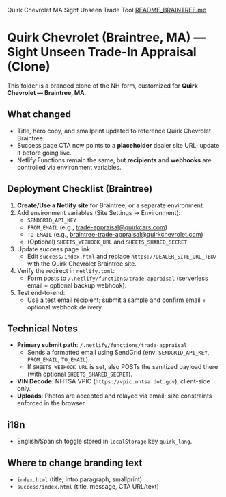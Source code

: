 Quirk Chevrolet MA Sight Unseen Trade Tool
[README_BRAINTREE.md](https://github.com/user-attachments/files/22100723/README_BRAINTREE.md)
# Quirk Chevrolet (Braintree, MA) — Sight Unseen Trade-In Appraisal (Clone)

This folder is a branded clone of the NH form, customized for **Quirk Chevrolet — Braintree, MA**.

## What changed
- Title, hero copy, and smallprint updated to reference Quirk Chevrolet Braintree.
- Success page CTA now points to a **placeholder** dealer site URL; update it before going live.
- Netlify Functions remain the same, but **recipients** and **webhooks** are controlled via environment variables.

## Deployment Checklist (Braintree)
1. **Create/Use a Netlify site** for Braintree, or a separate environment.
2. Add environment variables (Site Settings → Environment):
   - `SENDGRID_API_KEY`
   - `FROM_EMAIL` (e.g., trade-appraisal@quirkcars.com)
   - `TO_EMAIL` (e.g., braintree-trade-appraisal@quirkchevrolet.com)
   - (Optional) `SHEETS_WEBHOOK_URL` and `SHEETS_SHARED_SECRET`
3. Update success page link:
   - Edit `success/index.html` and replace `https://DEALER_SITE_URL_TBD/` with the Quirk Chevrolet Braintree site.
4. Verify the redirect in `netlify.toml`:
   - Form posts to `/.netlify/functions/trade-appraisal` (serverless email + optional backup webhook).
5. Test end-to-end:
   - Use a test email recipient; submit a sample and confirm email + optional webhook delivery.

## Technical Notes
- **Primary submit path**: `/.netlify/functions/trade-appraisal`
  - Sends a formatted email using SendGrid (env: `SENDGRID_API_KEY`, `FROM_EMAIL`, `TO_EMAIL`).
  - If `SHEETS_WEBHOOK_URL` is set, also POSTs the sanitized payload there (with optional `SHEETS_SHARED_SECRET`).
- **VIN Decode**: NHTSA VPIC (`https://vpic.nhtsa.dot.gov`), client-side only.
- **Uploads**: Photos are accepted and relayed via email; size constraints enforced in the browser.

## i18n
- English/Spanish toggle stored in `localStorage` key `quirk_lang`.

## Where to change branding text
- `index.html` (title, intro paragraph, smallprint)
- `success/index.html` (title, message, CTA URL/text)
